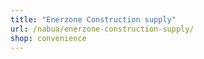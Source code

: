 ```yaml
---
title: "Enerzone Construction supply"
url: /nabua/enerzone-construction-supply/
shop: convenience
---
```


